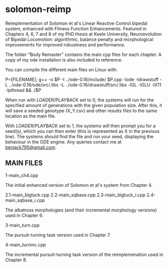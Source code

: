 # solomon-reimp
Reimplementation of Solomon et al's Linear Reactive Control bipedal system, enhanced with Fitness Function Enhancements. Featured in Chapters 4, 6, 7 and 8 of my PhD thesis at Keele University, Neuroevolution of Bipedal Locomotion: algorithmic, balance penalty and morphological improvements for improved robustness and performance.

The folder "Body Remaster" contains the main cpp files for each chapter. A copy of my ode installation is also included to reference.

You can compile the different main files on Linux with:

P=[FILENAME]; g++ -o $P -I ../ode-0.16/include/ $P.cpp -lode -ldrawstuff -L ../ode-0.16/ode/src/.libs -L ../ode-0.16/drawstuff/src/.libs -lGL -lGLU -lX11 -lpthread && ./$P

When run with LOADER/PLAYBACK set to 0, the systems will run for the specified amount of generations with the given population size. After this, it will save a seeded genotype (X_Y.csv) and other results files to the same location as the main file. 

With LOADER/PLAYBACK set to 1, the systems will then prompt you for a seed(s), which you can then enter (this is represented as X in the previous line). The systems should find the file and run your seed, displaying the behaviour in the ODE engine. Any queries contact me at benjack795@gmail.com.

MAIN FILES
----------

1-main_ch4.cpp

The initial enhanced version of Solomon et al's system from Chapter 4.

2.1-main_bigtuck.cpp
2.2-main_sqbase.cpp
2.3-main_bigtuck_i.cpp
2.4-main_sqbase_i.cpp

The albatross morphologies (and their incremental morphology versions) used in Chapter 6.

3-main_turn.cpp

The pursuit-turning task version used in Chapter 7.

4-main_turninc.cpp

The incremental pursuit-turning task version of the reimplemenation used in Chapter 8.
